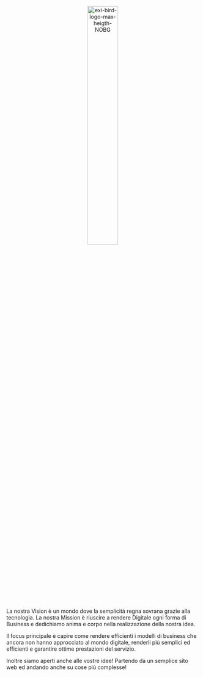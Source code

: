 <p align='center'>
  <img src="https://i.ibb.co/c8XZGfY/exi-bird-logo-max-heigth-NOBG.png" alt="exi-bird-logo-max-heigth-NOBG" border="0" style="width: 40%; heigth: 40%">
</p>

La nostra Vision è un mondo dove la semplicità regna sovrana grazie alla tecnologia. La nostra Mission è riuscire a rendere Digitale ogni forma di Business e dedichiamo anima e corpo nella realizzazione della nostra idea.

Il focus principale è capire come rendere efficienti i modelli di business che ancora non hanno approcciato al mondo digitale, renderli più semplici ed efficienti e garantire ottime prestazioni del servizio.

Inoltre siamo aperti anche alle vostre idee! Partendo da un semplice sito web ed andando anche su cose più complesse!
